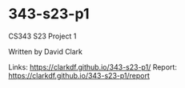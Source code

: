 # 343-s23-p1
CS343 S23 Project 1

Written by David Clark

Links: https://clarkdf.github.io/343-s23-p1/
Report: https://clarkdf.github.io/343-s23-p1/report
